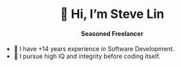 <h1 align="center" dir="auto">👋 Hi, I’m Steve Lin</h1>
<h4 align="center" dir="auto">Seasoned Freelancer</h4>

- 👀 I have +14 years experience in Software Development.
- 🌱 I pursue high IQ and integrity before coding itself.

<br>
<p align="left" dir="auto">
<!---
- 💞️ I’m looking to collaborate on ...
- 📫 How to reach me ...
softgiant-nICE/softgiant-nICE is a ✨ special ✨ repository because its `README.md` (this file) appears on your GitHub profile.
You can click the Preview link to take a look at your changes.
--->

<!---
<picture>

  <source
    srcset="https://github-readme-stats.vercel.app/api?username=anuraghazra&show_icons=true&theme=dark"
    media="(prefers-color-scheme: dark)"
  />
  
  <source
    srcset="https://github-readme-stats.vercel.app/api?username=anuraghazra&show_icons=true"
    media="(prefers-color-scheme: light), (prefers-color-scheme: no-preference)"
  />

  <img src="https://github-readme-stats.vercel.app/api?username=anuraghazra&show_icons=true" />
  
</picture>
--->